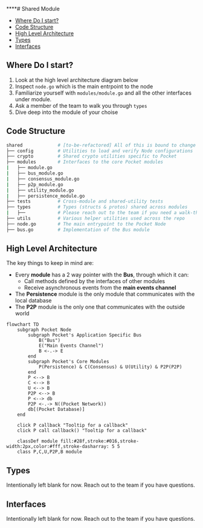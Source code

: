 \*\*\*\*# Shared Module

- [Where Do I start?](#where-do-i-start)
- [Code Structure](#code-structure)
- [High Level Architecture](#high-level-architecture)
- [Types](#types)
- [Interfaces](#interfaces)

## Where Do I start?

1. Look at the high level architecture diagram below
2. Inspect `node.go` which is the main entrpoint to the node
3. Familiarize yourself with `modules/module.go` and all the other interfaces under module.
4. Ask a member of the team to walk you through `types`
5. Dive deep into the module of your choise

## Code Structure

```bash
shared             # [to-be-refactored] All of this is bound to change
├── config         # Utilities to load and verify Node configurations
├── crypto         # Shared crypto utilities specific to Pocket
├── modules        # Interfaces to the core Pocket modules
|   ├── module.go
|   ├── bus_module.go
|   ├── consensus_module.go
|   ├── p2p_module.go
|   ├── utility_module.go
|   ├── persistence_module.go
├── tests          # Cross-module and shared-utility tests
├── types          # Types (structs & protos) shared across modules
|   ├──            # Please reach out to the team if you need a walk-through for these
├── utils          # Various helper utilities used across the repo
├── node.go        # The main entrypoint to the Pocket Node
├── bus.go         # Implementation of the Bus module
```

## High Level Architecture

The key things to keep in mind are:

- Every **module** has a 2 way pointer with the **Bus**, through which it can:
  - Call methods defined by the interfaces of other modules
  - Receive asynchronous events from the **main events channel**
- The **Persistence** module is the only module that communicates with the local database
- The **P2P** module is the only one that communicates with the outside world

<!-- Though this flowchart could be made more explicit, it was implemented in mermaid to follow the Visualisation-As-Code paradigm and make it easier to maintain and upkeep. -->

```mermaid
flowchart TD
    subgraph Pocket Node
        subgraph Pocket's Application Specific Bus
            B("Bus")
            E("Main Events Channel")
            B <-.-> E
        end
        subgraph Pocket's Core Modules
            P(Persistence) & C(Consensus) & U(Utility) & P2P(P2P)
        end
        P <--> B
        C <--> B
        U <--> B
        P2P <--> B
        P <--> db
        P2P <-.-> N((Pocket Network))
        db[(Pocket Database)]
    end

    click P callback "Tooltip for a callback"
    click P call callback() "Tooltip for a callback"

    classDef module fill:#28f,stroke:#016,stroke-width:2px,color:#fff,stroke-dasharray: 5 5
    class P,C,U,P2P,B module
```

## Types

Intentionally left blank for now. Reach out to the team if you have questions.

## Interfaces

Intentionally left blank for now. Reach out to the team if you have questions.
